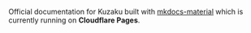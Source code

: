 

Official documentation for Kuzaku built with [mkdocs-material](https://github.com/squidfunk/mkdocs-material) which is currently running on **Cloudflare Pages**.



